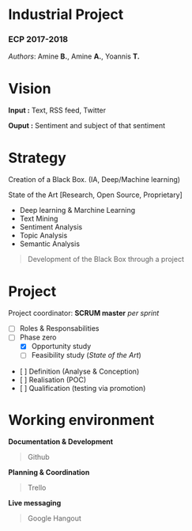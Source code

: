 # Industrial Project
### ECP 2017-2018

*Authors*: Amine **B.**, Amine **A.**, Yoannis **T.**

# Vision

**Input :** Text, RSS feed, Twitter

**Ouput :** Sentiment and subject of that sentiment


# Strategy

Creation of a Black Box. (IA, Deep/Machine learning)

State of the Art [Research, Open Source, Proprietary]
 - Deep learning & Marchine Learning
 - Text Mining
 - Sentiment Analysis
 - Topic Analysis
 - Semantic Analysis

> Development of the Black Box through a project


# Project
Project coordinator: **SCRUM master** *per sprint*
  - [ ] Roles & Responsabilities
  - [ ] Phase zero
    - [x] Opportunity study
    - [ ] Feasibility study (*State of the Art*)
  - [ ] Definition (Analyse & Conception)
  - [ ] Realisation (POC)
  - [ ] Qualification (testing via promotion)


# Working environment 

**Documentation & Development**
> Github

**Planning & Coordination**
> Trello

**Live messaging**
> Google Hangout
